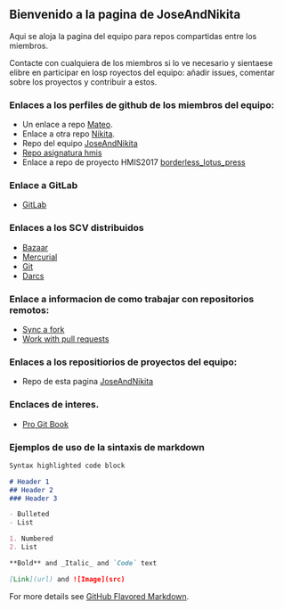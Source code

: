 ﻿## Bienvenido a la pagina de JoseAndNikita

Aqui se aloja la pagina del equipo para repos compartidas entre los miembros.

Contacte con cualquiera de los miembros si lo ve necesario y sientaese elibre en participar en losp royectos del equipo: añadir issues, comentar sobre los proyectos y contribuir a estos.

### Enlaces a los perfiles de github de los miembros del equipo:

- Un enlace a repo [Mateo](https://github.com/jmmateo14).
- Enlace a otra repo [Nikita](https://github.com/panteleevnikita).
- Repo del equipo [JoseAndNikita](https://github.com/JoseAndNikita)
- [Repo asignatura hmis](http://gitlabdoc.ual.es/root/hmis2017.git)
- Enlace a repo de proyecto HMIS2017 [borderless_lotus_press](https://github.com/panteleevnikita/borderless_lotus_press)

### Enlace a GitLab
- [GitLab]( https://about.gitlab.com/)

### Enlaces a los SCV distribuidos

- [Bazaar](http://bazaar.canonical.com/en/)
- [Mercurial](https://www.mercurial-scm.org/)
- [Git](https://git-scm.com/)
- [Darcs]([http://darcs.net/)

### Enlace a informacion de como trabajar con repositorios remotos:
- [Sync a fork](https://help.github.com/articles/fork-a-repo/)
- [Work with pull requests](https://help.github.com/articles/about-pull-requests/)

### Enlaces a los repositiorios de proyectos del equipo:

- Repo de esta pagina [JoseAndNikita](https://github.com/JoseAndNikita/hmis2017)

### Enclaces de interes. 

- [Pro Git Book](httsp://git-scm.com/book/es/)

### Ejemplos de uso de la sintaxis de markdown

```markdown
Syntax highlighted code block

# Header 1
## Header 2
### Header 3

- Bulleted
- List

1. Numbered
2. List

**Bold** and _Italic_ and `Code` text

[Link](url) and ![Image](src)
```

For more details see [GitHub Flavored Markdown](https://guides.github.com/features/mastering-markdown/).
